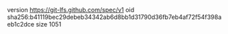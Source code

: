 version https://git-lfs.github.com/spec/v1
oid sha256:b41119bec29debeb34342ab6d8bb1d31790d36fb7eb4af72f54f398aeb1c2dce
size 1051
